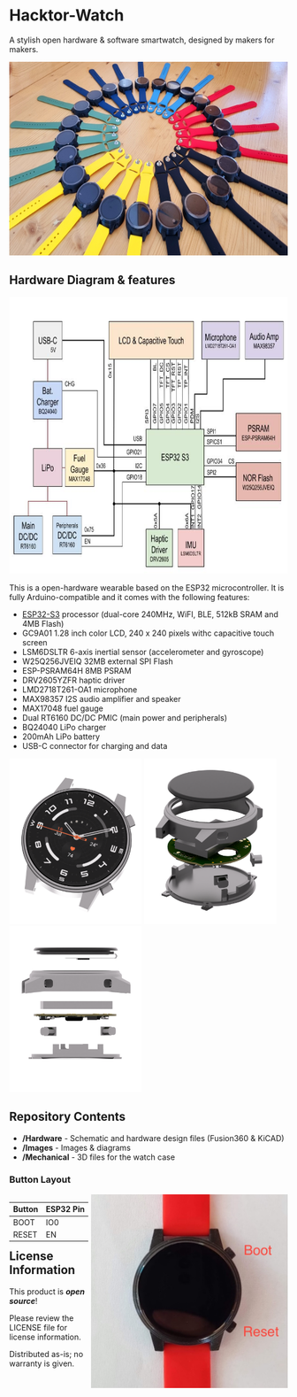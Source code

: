 # Hacktor-Watch
A stylish open hardware &amp; software smartwatch, designed by makers for makers.

<div style='float:center'>
  <img src="https://github.com/dantudose/hacktor-watch/blob/main/Images/20250808_133324.jpg" height="350"/> 
  </div>

## Hardware Diagram &amp; features

<img src="https://github.com/dantudose/Hacktor-Watch/blob/main/Images/Hacktor Watch 2.0.jpg" height="500"/>

This is a open-hardware wearable based on the ESP32 microcontroller. It is fully Arduino-compatible and it comes with the following features:

* <a href="https://www.espressif.com/sites/default/files/documentation/esp32-s3_datasheet_en.pdf">ESP32-S3</a> processor (dual-core 240MHz, WiFI, BLE, 512kB SRAM and 4MB Flash)
* GC9A01 1.28 inch color LCD, 240 x 240 pixels withc capacitive touch screen
* LSM6DSLTR 6-axis inertial sensor (accelerometer and gyroscope)
* W25Q256JVEIQ 32MB external SPI Flash
* ESP-PSRAM64H 8MB PSRAM
* DRV2605YZFR haptic driver
* LMD2718T261-OA1 microphone
* MAX98357 I2S audio amplifier and speaker
* MAX17048 fuel gauge
* Dual RT6160 DC/DC PMIC (main power and peripherals)
* BQ24040 LiPo charger
* 200mAh LiPo battery
* USB-C connector for charging and data

<div id="cover">
  <img src="https://github.com/dantudose/Hacktor-Watch/blob/main/Images/perspective2.png" height="300"/> 
  <img src="https://github.com/dantudose/Hacktor-Watch/blob/main/Images/exploded_view.png" height="300"/>
  <img src="https://github.com/dantudose/Hacktor-Watch/blob/main/Images/side_assy.png" height="300"/> 
</div>

## Repository Contents

* **/Hardware** - Schematic and hardware design files (Fusion360 & KiCAD)
* **/Images** - Images & diagrams
* **/Mechanical** - 3D files for the watch case

### Button Layout

 <div style='float:left'>
<table>
<thead>
  <tr>
    <th>Button</th>
    <th>ESP32 Pin</th>
  </tr></thead>
  <tbody>
  <tr>
    <td>BOOT</td>
    <td>IO0</td>
  </tr>
  <tr>
    <td>RESET</td>
    <td>EN</td>
  </tr>
  </tbody>
</table>
 </div>
<div style='float:right'>
  <img src="https://github.com/dantudose/hacktor-watch/blob/main/Images/hacktor_buttons.jpg" height="350"/> 
  </div>


## License Information

This product is _**open source**_! 

Please review the LICENSE file for license information. 

Distributed as-is; no warranty is given.

